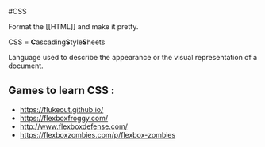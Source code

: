 #CSS

Format the [[HTML]] and make it pretty.

CSS = **C**ascading**S**tyle**S**heets

Language used to describe the appearance or the visual representation of a document.

## Games to learn CSS :
- https://flukeout.github.io/
- https://flexboxfroggy.com/
- http://www.flexboxdefense.com/
- https://flexboxzombies.com/p/flexbox-zombies